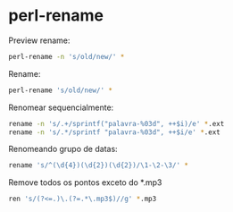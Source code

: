# perl-rename

Preview rename:

```bash
perl-rename -n 's/old/new/' *
```

Rename:

```bash
perl-rename 's/old/new/' *
```

Renomear sequencialmente:

```bash
rename -n 's/.+/sprintf("palavra-%03d", ++$i)/e' *.ext
rename -n 's/.*/sprintf "palavra-%03d", ++$i/e' *.ext
```

Renomeando grupo de datas:

```bash
rename 's/^(\d{4})(\d{2})(\d{2})/\1-\2-\3/' *
```

Remove todos os pontos exceto do *.mp3

```bash
ren 's/(?<=.)\.(?=.*\.mp3$)//g' *.mp3
```

